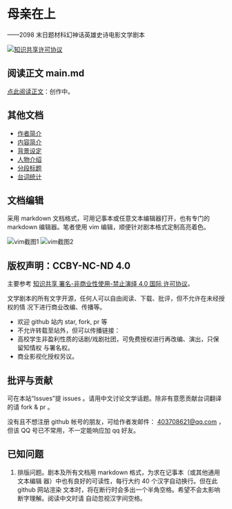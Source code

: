 # 母亲在上
——2098 末日题材科幻神话英雄史诗电影文学剧本

<a rel="license" href="http://creativecommons.org/licenses/by-nc-nd/4.0/"><img alt="知识共享许可协议" style="border-width:0" src="https://i.creativecommons.org/l/by-nc-nd/4.0/88x31.png" /></a>

## 阅读正文 main.md

[点此阅读正文](main.md)：创作中。

## 其他文档

* [作者简介](material/author.md)
* [内容简介](material/intro.md)
* [背景设定](material/background.md)
* [人物介绍](material/roles.md)
* [分段标题](material/title.md)
* [台词统计](material/stats.md)

## 文档编辑

采用 markdown 文档格式，可用记事本或任意文本编辑器打开，也有专门的 markdown
编辑器。笔者使用 vim 编辑，顺便针对剧本格式定制高亮着色。

![vim截图1](material/screenshot1.PNG)
![vim截图2](material/screenshot2.PNG)

## 版权声明：CCBY-NC-ND 4.0

主要参考 <a rel="license" href="http://creativecommons.org/licenses/by-nc-nd/4.0/">知识共享 署名-非商业性使用-禁止演绎 4.0 国际 许可协议</a>。

文学剧本的所有文字开源，任何人可以自由阅读、下载、批评，但不允许在未经授权的情
况下进行商业改编、传播等。

* 欢迎 github 站内 star, fork, pr 等
* 不允许转载至站外，但可以传播链接：
* 高校学生非盈利性质的话剧/戏剧社团，可免费授权进行再改编、演出，只保留知情权
  与署名权。
* 商业影视化授权另议。

## 批评与贡献

可在本站“Issues”提 issues 。请用中文讨论文学话题。除非有意愿贡献台词翻译的请
fork & pr 。

没有且不想注册 github 帐号的朋友，可给作者发邮件： 403708621@qq.com ，但该 QQ
号已不常用，不一定能响应加 qq 好友。

## 已知问题

1. 排版问题。剧本及所有文档用 markdown 格式，为求在记事本（或其他通用文本编辑
   器）中也有良好的可读性，每行大约 40 个汉字自动换行。但在此 github 网站渲染
   文本时，将在断行时会多出一个半角空格。希望不会太影响断字理解。阅读中文时请
   自动忽视汉字间空格。
